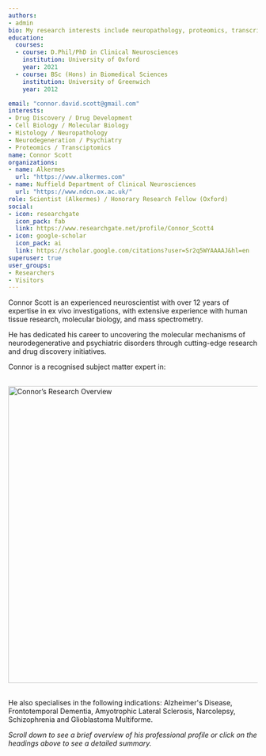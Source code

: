 ```yaml
---
authors:
- admin
bio: My research interests include neuropathology, proteomics, transcriptomics and biomarker discovery. 
education:
  courses:
  - course: D.Phil/PhD in Clinical Neurosciences
    institution: University of Oxford
    year: 2021
  - course: BSc (Hons) in Biomedical Sciences
    institution: University of Greenwich
    year: 2012

email: "connor.david.scott@gmail.com"
interests:
- Drug Discovery / Drug Development
- Cell Biology / Molecular Biology
- Histology / Neuropathology
- Neurodegeneration / Psychiatry
- Proteomics / Transciptomics 
name: Connor Scott
organizations:
- name: Alkermes
  url: "https://www.alkermes.com"
- name: Nuffield Department of Clinical Neurosciences
  url: "https://www.ndcn.ox.ac.uk/" 
role: Scientist (Alkermes) / Honorary Research Fellow (Oxford)
social:
- icon: researchgate
  icon_pack: fab
  link: https://www.researchgate.net/profile/Connor_Scott4
- icon: google-scholar
  icon_pack: ai
  link: https://scholar.google.com/citations?user=Sr2q5WYAAAAJ&hl=en
superuser: true
user_groups:
- Researchers
- Visitors
--- 
```


Connor Scott is an experienced neuroscientist with over 12 years of expertise in ex vivo investigations, with extensive experience with human tissue research, molecular biology, and mass spectrometry.

He has dedicated his career to uncovering the molecular mechanisms of neurodegenerative and psychiatric disorders through cutting-edge research and drug discovery initiatives.

Connor is a recognised subject matter expert in:
<br>
<br>
<div style="display: flex; justify-content: center; align-items: center;">
    <img src="/img/ex-vivo.png" alt="Connor’s Research Overview" style="width:600px; height:auto;">
</div>
<br>

He also specialises in the following indications: Alzheimer's Disease, Frontotemporal Dementia, Amyotrophic Lateral Sclerosis, Narcolepsy, Schizophrenia and Glioblastoma Multiforme. 

<i>Scroll down to see a brief overview of his professional profile or click on the headings above to see a detailed summary.</i>

